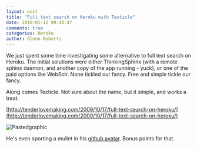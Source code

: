 ```yaml
---
layout: post
title: "Full text search on Heroku with Texticle"
date: 2010-01-12 09:44:47
comments: true
categories: Heroku
author: Glenn Roberts
---
```


We just spent some time investigating some alternative to full text search on Heroku. The initial solutions were either ThinkingSphinx (with a remote sphinx daemon, and another copy of the app running - yuck), or one of the paid options like WebSolr. None tickled our fancy. Free and simple tickle our fancy.

Along comes Texticle. Not sure about the name, but it simple, and works a treat.

[http://tenderlovemaking.com/2009/10/17/full-text-search-on-heroku/](http://tenderlovemaking.com/2009/10/17/full-text-search-on-heroku/)

![Pastedgraphic](/images/old/2010/01/pastedgraphic.png)

He's even sporting a mullet in his [github avatar](http://github.com/tenderlove/texticle). Bonus points for that.
